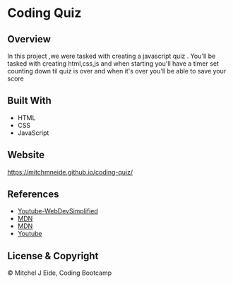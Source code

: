 # Coding Quiz 


## Overview 
In this project ,we were tasked with creating a javascript quiz . You'll be tasked with creating html,css,js and when starting you'll have a timer set counting down til quiz is over 
and when it's over you'll be able to save your score


## Built With 
* HTML
* CSS
* JavaScript

## Website
https://mitchmneide.github.io/coding-quiz/

## References 
* [Youtube-WebDevSimplified](https://www.youtube.com/watch?v=riDzcEQbX6k)
* [MDN](https://developer.mozilla.org/en-US/docs/Mozilla/Add-ons/WebExtensions/API)
* [MDN](https://developer.mozilla.org/en-US/docs/Mozilla/Add-ons/WebExtensions/API/storage/local)
* [Youtube](https://www.youtube.com/watch?v=k8yJCeuP6I8)
## License & Copyright 
© Mitchel J Eide, Coding Bootcamp